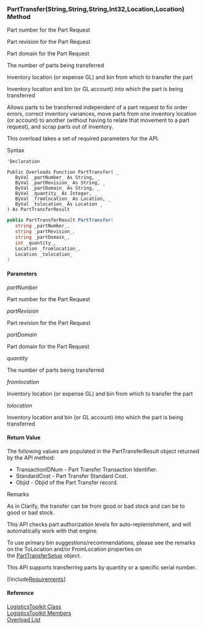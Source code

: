 ﻿### PartTransfer(String,String,String,Int32,Location,Location) Method

Part number for the Part Request

Part revision for the Part Request

Part domain for the Part Request

The number of parts being transferred

Inventory location (or expense GL) and bin from which to transfer the part

Inventory location and bin (or GL account) into which the part is being transferred

Allows parts to be transferred independent of a part request to fix order errors, correct inventory variances, move parts from one inventory location (or account) to another (without having to relate that movement to a part request), and scrap parts out of inventory.

This overload takes a set of required parameters for the API.

Syntax

```vbnet
'Declaration

Public Overloads Function PartTransfer( _
   ByVal _partNumber_ As String, _
   ByVal _partRevision_ As String, _
   ByVal _partDomain_ As String, _
   ByVal _quantity_ As Integer, _
   ByVal _fromlocation_ As Location, _
   ByVal _tolocation_ As Location _
) As PartTransferResult
```

```csharp
public PartTransferResult PartTransfer( 
   string _partNumber_,
   string _partRevision_,
   string _partDomain_,
   int _quantity_,
   Location _fromlocation_,
   Location _tolocation_
)
```

#### Parameters

_partNumber_

Part number for the Part Request

_partRevision_

Part revision for the Part Request

_partDomain_

Part domain for the Part Request

_quantity_

The number of parts being transferred

_fromlocation_

Inventory location (or expense GL) and bin from which to transfer the part

_tolocation_

Inventory location and bin (or GL account) into which the part is being transferred

#### Return Value

The following values are populated in the PartTransferResult object returned by the API method:

*   TransactionIDNum \- Part Transfer Transaction Identifier.
*   StandardCost \- Part Transfer Standard Cost.
*   Objid \- Objid of the Part Transfer record.

Remarks

As in Clarify, the transfer can be from good or bad stock and can be to good or bad stock.

This API checks part authorization levels for auto-replenishment, and will automatically work with that engine.

To use primary bin suggestions/recommendations, please see the remarks on the ToLocation and/or FromLocation properties on the [PartTransferSetup](FChoice.Toolkits.Clarify~FChoice.Toolkits.Clarify.Logistics.PartTransferSetup.md) object.

This API supports transferring parts by quantity or a specific serial number.

[!include[Requirements](../partials/requirements.md)]

#### Reference

[LogisticsToolkit Class](FChoice.Toolkits.Clarify~FChoice.Toolkits.Clarify.Logistics.LogisticsToolkit.md)  
[LogisticsToolkit Members](FChoice.Toolkits.Clarify~FChoice.Toolkits.Clarify.Logistics.LogisticsToolkit_members.md)  
[Overload List](FChoice.Toolkits.Clarify~FChoice.Toolkits.Clarify.Logistics.LogisticsToolkit~PartTransfer.md)